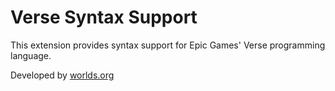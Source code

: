 # Verse Syntax Support

This extension provides syntax support for Epic Games' Verse programming language.

Developed by [worlds.org](https://www.worlds.org/)